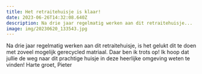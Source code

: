 ```yaml
---
title: Het retraitehuisje is klaar!
date: 2023-06-26T14:32:08.640Z
description: Na drie jaar regelmatig werken aan dit retraitehuisje...
image: img/20230620_133543.jpg
---
```

Na drie jaar regelmatig werken aan dit retraitehuisje, is het gelukt dit te doen met zoveel mogelijk gerecycled matriaal. Daar ben ik trots op! Ik hoop dat jullie de weg naar dit prachtige huisje in deze heerlijke omgeving weten te vinden! Harte groet, Pieter